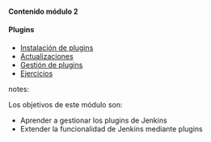 #### Contenido módulo 2

#### Plugins

* [Instalación de plugins](/#plugin_installation)
* [Actualizaciones](/#plugin_updates)
* [Gestión de plugins](/#plugin_management)
* [Ejercicios](/#exercices) 

notes:

Los objetivos de este módulo son:

* Aprender a gestionar los plugins de Jenkins
* Extender la funcionalidad de Jenkins mediante plugins
